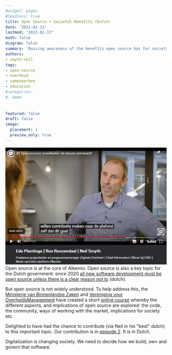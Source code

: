 ```yaml
---
#widget: pages
#headless: true
title: Open Source + Societal Benefits (Dutch)
date: "2022-02-13"
lastmod: "2022-02-13"
math: false
diagram: false
summary: 'Raising awareness of the benefits open source has for society: contributing to an online course from the Dutch government!'
authors:
- smyth-neil
tags:
- open-source
- overheid
- samenwerken
- education
#categories:
#- Demo


featured: false
draft: false
image:
  placement: 1
  preview_only: true
---
```

![](./header.jpg)
Open source is at the core of Alkemio. Open source is also a key topic for the Dutch government: since 2020 [all new software development must be open source unless there is a clear reason not to](https://www.digitaleoverheid.nl/nieuws/staatssecretaris-knops-geef-broncode-van-overheidssoftware-waar-mogelijk-vrij/#:~:text='Open%20tenzij'&text=Dit%20wil%20zeggen%20dat%20overheden,een%20vertrouwelijke%20werkwijze%20wordt%20geschaad.) (dutch). 

But open source is not widely understood. To help address this, the [Ministerie van Binnenlandse Zaken](https://www.government.nl/ministries/ministry-of-the-interior-and-kingdom-relations) and [Vereniging voor OverheidsManagement](https://www.vom-online.nl/) have created a short [online course](https://omooc.nl/moocs/open-source/) whereby the different aspects, and implications of open source are explored: the code, the community, ways of working with the market, implications for society etc. 

Delighted to have had the chance to contribute (via Neil in his "best" dutch) to this important topic. Our contribution is in [episode 2](https://omooc.nl/inzicht/open-source-de-nieuwe-standaard/). It is in Dutch.  

Digitalization is changing society. We need to decide how we build, own and govern that software.












